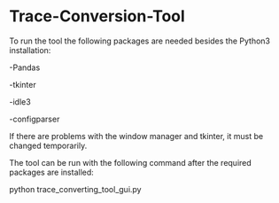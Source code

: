 # Trace-Conversion-Tool

To run the tool the following packages are needed besides the Python3 installation:

-Pandas

-tkinter

-idle3

-configparser


If there are problems with the window manager and tkinter, it must be changed temporarily.

The tool can be run with the following command after the required packages are installed:

python trace_converting_tool_gui.py

